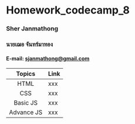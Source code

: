 # Homework_codecamp_8

### Sher Janmathong
### นายเฌอ จันทร์มาทอง
#### E-mail: sjanmathong@gmail.com

| **Topics**  | **Link**|
|:--:|:--| 
| HTML  | xxx |
| CSS  | xxx |
| Basic JS | xxx |
| Advance JS | xxx | 
